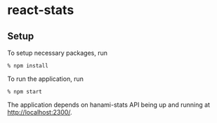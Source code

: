 # react-stats

## Setup

To setup necessary packages, run

```shell
% npm install
```

To run the application, run

```shell
% npm start
```

The application depends on hanami-stats API being up and running
at [http://localhost:2300/](http://localhost:2300/).
